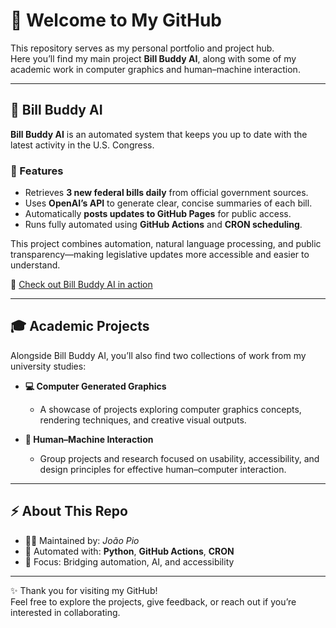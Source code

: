 # 👋 Welcome to My GitHub  

This repository serves as my personal portfolio and project hub.  
Here you’ll find my main project **Bill Buddy AI**, along with some of my academic work in computer graphics and human–machine interaction.  

---

## 📜 Bill Buddy AI  

**Bill Buddy AI** is an automated system that keeps you up to date with the latest activity in the U.S. Congress.  

### 🚀 Features  
- Retrieves **3 new federal bills daily** from official government sources.  
- Uses **OpenAI’s API** to generate clear, concise summaries of each bill.  
- Automatically **posts updates to GitHub Pages** for public access.  
- Runs fully automated using **GitHub Actions** and **CRON scheduling**.  

This project combines automation, natural language processing, and public transparency—making legislative updates more accessible and easier to understand.  

🔗 [Check out Bill Buddy AI in action](https://joaopio-unigit.github.io/)  

---

## 🎓 Academic Projects  

Alongside Bill Buddy AI, you’ll also find two collections of work from my university studies:  

- **💻 Computer Generated Graphics**  
  - A showcase of projects exploring computer graphics concepts, rendering techniques, and creative visual outputs.  

- **🤝 Human–Machine Interaction**  
  - Group projects and research focused on usability, accessibility, and design principles for effective human–computer interaction.  

---

## ⚡ About This Repo  

- 🧑‍💻 Maintained by: *João Pio*  
- 🔄 Automated with: **Python**, **GitHub Actions**, **CRON**  
- 🎯 Focus: Bridging automation, AI, and accessibility  

---

✨ Thank you for visiting my GitHub!  
Feel free to explore the projects, give feedback, or reach out if you’re interested in collaborating.  
